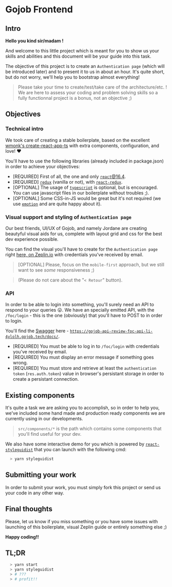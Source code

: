 # Gojob Frontend

## Intro

__Hello you kind sir/madam !__

And welcome to this little project which is meant for you to show us your skills and abilities and this document will be your guide into this task.

The objective of this project is to create an `Authentication page` (which will be introduced later) and to present it to us in about an hour. It's quite short, but do not worry, we'll help you to bootstrap almost everything!

> Please take your time to create/test/take care of the architecture/etc. ! We are here to assess your coding and problem solving skills so a fully functionnal project is a bonus, not an objective ;)

## Objectives

### Technical intro

We took care of creating a stable boilerplate, based on the excellent [wmonk's create-react-app-ts](https://github.com/wmonk/create-react-app-typescript) with extra components, configuration, and love! ♥️

You'll have to use the following libraries (already included in package.json) in order to achieve your objectives:

 - [REQUIRED] First of all, the one and only [`react`@16.4](https://reactjs.org/).
 - [REQUIRED] [`redux`](https://redux.js.org/) (vanilla or not), with [`react-redux`](https://github.com/reduxjs/react-redux).
 - [OPTIONAL] The usage of [`typescript`](http://www.typescriptlang.org/) is optional, but is encouraged. You can use javascript files in our boilerplate without troubles ;).
 - [OPTIONAL] Some CSS-in-JS would be great but it's not required (we use [`emotion`](https://emotion.sh/) and are quite happy about it).

### Visual support and styling of `Authentication page`

Our best friends, UI/UX of Gojob, and namely Jordane are creating beautyful visual aids for us, complete with layout grid and css for the best dev experience possible.

You can find the visual you'll have to create for the `Authentication page` right [here, on Zeplin.io](https://app.zeplin.io/project/5b914c8905575c52ba17c7cc) with credentials you've received by email.

> [OPTIONAL] Please, focus on the `mobile-first` approach, but we still want to see _some_ responsiveness ;)

> (Please do not care about the "`< Retour`" button).

### API

In order to be able to login into something, you'll surely need an API to respond to your queries 😛. We have an specially emitted API, with the `/foc/login` - this is the one (obviously) that you'll have to POST to in order to login.

You'll find the [Swagger](https://swagger.io/) here - [`https://gojob-api-review-foc-api-li-4ylolh.gojob.tech/docs/`](https://gojob-api-review-foc-api-li-4ylolh.gojob.tech/docs/).

 - [REQUIRED] You must be able to log in to `/foc/login` with credentials you've received by email. 
 - [REQUIRED] You must display an error message if something goes wrong.
 - [REQUIRED] You must store and retrieve at least the `authentication token` (`res.auth.token`) value in browser's persistant storage in order to create a persistant connection.

## Existing components

It's quite a task we are asking you to accomplish, so in order to help you, we've included some hand made and production ready components we are currently using in our developments.

> `src/components/*` is the path which contains some components that you'll find useful for your dev.

We also have some interactive demo for you which is powered by [`react-styleguidist`](https://react-styleguidist.js.org/) that you can launch with the following cmd:

```bash
  > yarn styleguidist
```

## Submitting your work

In order to submit your work, you must simply fork this project or send us your code in any other way.

## Final thoughts

Please, let us know if you miss something or you have some issues with launching of this boilerplate, visual Zeplin guide or entirely something else ;)

__Happy coding!!__

## TL;DR

```bash
  > yarn start
  > yarn styleguidist
  > # ???
  > # profit!!
```